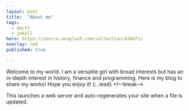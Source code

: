 ```yaml
---
layout: post
title:  "About me"
tags:
  - dactl
  - jekyll
hero: https://source.unsplash.com/collection/430471/
overlay: red
published: true

---
```

Welcome to my world. I am a versatile girl with broad interests but has an in-depth interest in history, finance and programming. Here is my blog to share my works! Hope you enjoy it!
{: .lead}
<!–-break-–>

This launches a web server and auto-regenerates your site when a file is updated.  

